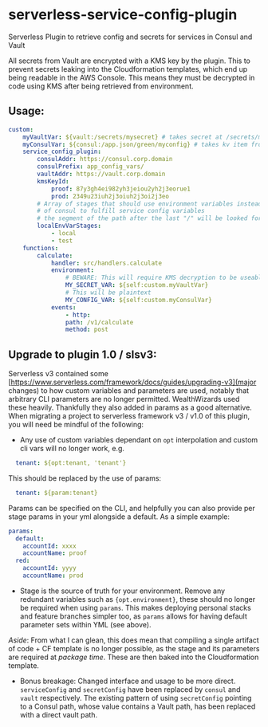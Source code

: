 # serverless-service-config-plugin
Serverless Plugin to retrieve config and secrets for services in Consul and Vault

All secrets from Vault are encrypted with a KMS key by the plugin. This to prevent secrets leaking into the Cloudformation templates, which end up being readable in the AWS Console. This means they must be decrypted in code using KMS after being retrieved from environment.

## Usage:

```yaml
custom:
    myVaultVar: ${vault:/secrets/mysecret} # takes secret at /secrets/mysecret from Vault, KMS encrypts it, and makes it available as a custom variable
    myConsulVar: ${consul:/app.json/green/myconfig} # takes kv item from path in Consul and makes it available as a custom variable 
    service_config_plugin:
        consulAddr: https://consul.corp.domain
        consulPrefix: app_config_vars/
        vaultAddr: https://vault.corp.domain
        kmsKeyId:
            proof: 87y3gh4ei982yh3jeiou2yh2j3eorue1
            prod: 2349u23iuh2j3oiuh2j3oi2j3eo
        # Array of stages that should use environment variables instead
        # of consul to fulfill service config variables
        # the segment of the path after the last "/" will be looked for in process.envs
        localEnvVarStages:
            - local
            - test
    functions:
        calculate:
            handler: src/handlers.calculate
            environment:
                # BEWARE: This will require KMS decryption to be useable
                MY_SECRET_VAR: ${self:custom.myVaultVar}
                # This will be plaintext
                MY_CONFIG_VAR: ${self:custom.myConsulVar}
            events:
                - http:
                path: /v1/calculate
                method: post
```

## Upgrade to plugin 1.0 / slsv3:
Serverless v3 contained some [https://www.serverless.com/framework/docs/guides/upgrading-v3](major changes) to how custom variables and parameters are used, notably that arbitrary CLI parameters are no longer permitted. WealthWizards used these heavily. Thankfully they also added in params as a good alternative. When migrating a project to serverless framework v3 / v1.0 of this plugin, you will need be mindful of the following:

- Any use of custom variables dependant on `opt` interpolation and custom cli vars will no longer work, e.g.
```yaml
  tenant: ${opt:tenant, 'tenant'}
```
This should be replaced by the use of params:
```yaml
  tenant: ${param:tenant}
```
Params can be specified on the CLI, and helpfully you can also provide per stage params in your yml alongside a default. As a simple example:
```yaml
params:
  default:
    accountId: xxxx
    accountName: proof
  red:
    accountId: yyyy
    accountName: prod
```

- Stage is the source of truth for your environment. Remove any redundant variables such as `{opt.environment}`, these should no longer be required when using `params`. This makes deploying personal stacks and feature branches simpler too, as `params` allows for having default parameter sets within YML (see above).

_Aside_: From what I can glean, this does mean that compiling a single artifact of code + CF template is no longer possible, as the stage and its parameters are required at _package time_. These are then baked into the Cloudformation template.

- Bonus breakage: Changed interface and usage to be more direct. `serviceConfig` and `secretConfig` have been replaced by `consul` and `vault` respectively. The existing pattern of using `secretConfig` pointing to a Consul path, whose value contains a Vault path, has been replaced with a direct vault path.

